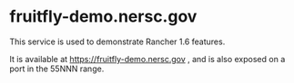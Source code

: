 # fruitfly-demo.nersc.gov

This service is used to demonstrate Rancher 1.6 features.

It is available at https://fruitfly-demo.nersc.gov , and is also exposed on a port in the 55NNN range.



